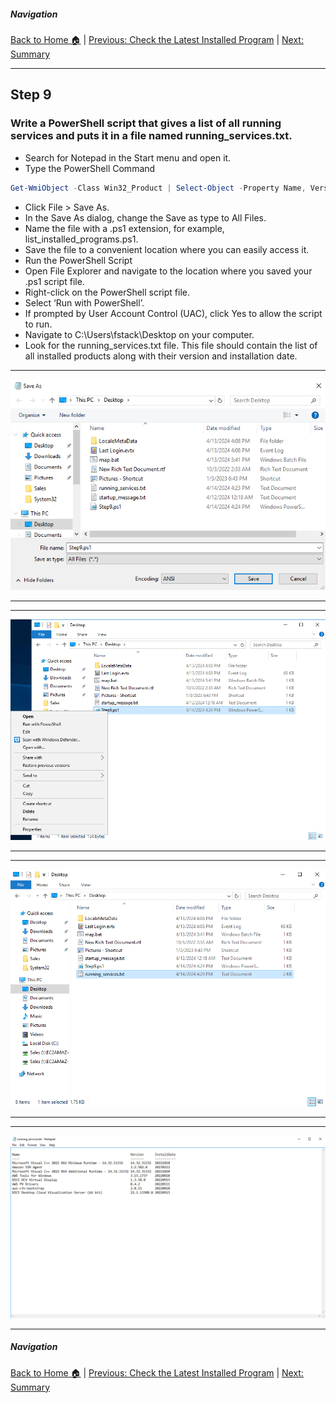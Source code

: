 ##### Navigation

[Back to Home 🏠](../README.md) | [Previous: Check the Latest Installed Program](step8.md) | [Next: Summary](summary.md)

---

## Step 9

### Write a PowerShell script that gives a list of all running services and puts it in a file named running_services.txt.

- Search for Notepad in the Start menu and open it.
- Type the PowerShell Command

```PowerShell
Get-WmiObject -Class Win32_Product | Select-Object -Property Name, Version, InstallDate > C:\Users\fstack\Desktop\running_services.txt
```

- Click File > Save As.
- In the Save As dialog, change the Save as type to All Files.
- Name the file with a .ps1 extension, for example, list_installed_programs.ps1.
- Save the file to a convenient location where you can easily access it.
- Run the PowerShell Script
- Open File Explorer and navigate to the location where you saved your .ps1 script file.
- Right-click on the PowerShell script file.
- Select ‘Run with PowerShell’.
- If prompted by User Account Control (UAC), click Yes to allow the script to run.
- Navigate to C:\Users\fstack\Desktop on your computer.
- Look for the running_services.txt file. This file should contain the list of all installed products along with their version and installation date.

---

![alt text](https://github.com/hcoco1/Career-Simulation-2/blob/main/images/step_9_1.png?raw=true)

---
---

![alt text](https://github.com/hcoco1/Career-Simulation-2/blob/main/images/step_9_2.png?raw=true)

---
---

![alt text](https://github.com/hcoco1/Career-Simulation-2/blob/main/images/step_9_3.png?raw=true)

---
---

![alt text](https://github.com/hcoco1/Career-Simulation-2/blob/main/images/step_9_4.png?raw=true)

---

##### Navigation

[Back to Home 🏠](../README.md) | [Previous: Check the Latest Installed Program](step8.md) | [Next: Summary](summary.md)

